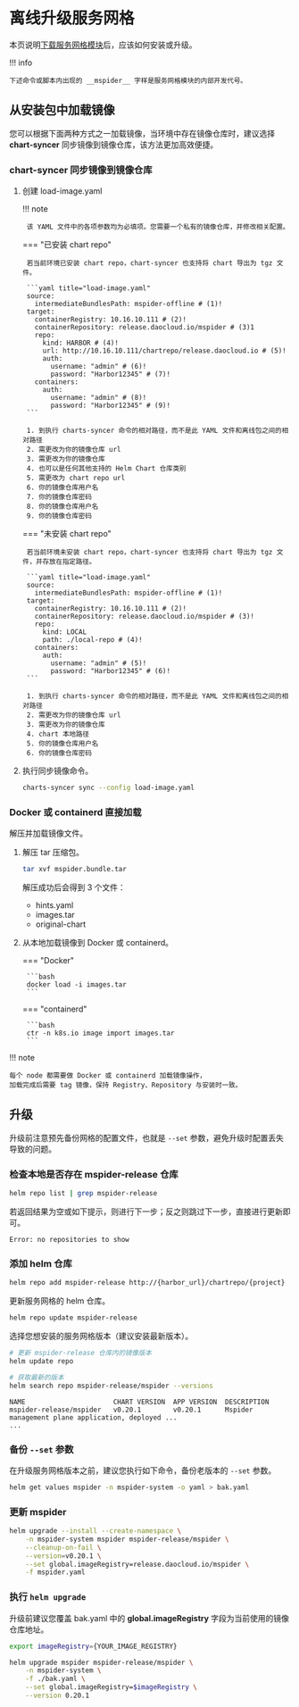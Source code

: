 # 离线升级服务网格

本页说明[下载服务网格模块](../../download/modules/mspider.md)后，应该如何安装或升级。

!!! info

    下述命令或脚本内出现的 __mspider__ 字样是服务网格模块的内部开发代号。

## 从安装包中加载镜像

您可以根据下面两种方式之一加载镜像，当环境中存在镜像仓库时，建议选择 __chart-syncer__ 同步镜像到镜像仓库，该方法更加高效便捷。

### chart-syncer 同步镜像到镜像仓库

1. 创建 load-image.yaml

    !!! note  

        该 YAML 文件中的各项参数均为必填项。您需要一个私有的镜像仓库，并修改相关配置。

    === "已安装 chart repo"

        若当前环境已安装 chart repo，chart-syncer 也支持将 chart 导出为 tgz 文件。

        ```yaml title="load-image.yaml"
        source:
          intermediateBundlesPath: mspider-offline # (1)!
        target:
          containerRegistry: 10.16.10.111 # (2)!
          containerRepository: release.daocloud.io/mspider # (3)1
          repo:
            kind: HARBOR # (4)!
            url: http://10.16.10.111/chartrepo/release.daocloud.io # (5)!
            auth:
              username: "admin" # (6)!
              password: "Harbor12345" # (7)!
          containers:
            auth:
              username: "admin" # (8)!
              password: "Harbor12345" # (9)!
        ```

        1. 到执行 charts-syncer 命令的相对路径，而不是此 YAML 文件和离线包之间的相对路径
        2. 需更改为你的镜像仓库 url
        3. 需更改为你的镜像仓库
        4. 也可以是任何其他支持的 Helm Chart 仓库类别
        5. 需更改为 chart repo url
        6. 你的镜像仓库用户名
        7. 你的镜像仓库密码
        8. 你的镜像仓库用户名
        9. 你的镜像仓库密码

    === "未安装 chart repo"

        若当前环境未安装 chart repo，chart-syncer 也支持将 chart 导出为 tgz 文件，并存放在指定路径。

        ```yaml title="load-image.yaml"
        source:
          intermediateBundlesPath: mspider-offline # (1)!
        target:
          containerRegistry: 10.16.10.111 # (2)!
          containerRepository: release.daocloud.io/mspider # (3)!
          repo:
            kind: LOCAL
            path: ./local-repo # (4)!
          containers:
            auth:
              username: "admin" # (5)!
              password: "Harbor12345" # (6)!
        ```

        1. 到执行 charts-syncer 命令的相对路径，而不是此 YAML 文件和离线包之间的相对路径
        2. 需更改为你的镜像仓库 url
        3. 需更改为你的镜像仓库
        4. chart 本地路径
        5. 你的镜像仓库用户名
        6. 你的镜像仓库密码

1. 执行同步镜像命令。

    ```bash
    charts-syncer sync --config load-image.yaml
    ```

### Docker 或 containerd 直接加载

解压并加载镜像文件。

1. 解压 tar 压缩包。

    ```bash
    tar xvf mspider.bundle.tar
    ```

    解压成功后会得到 3 个文件：

    - hints.yaml
    - images.tar
    - original-chart

2. 从本地加载镜像到 Docker 或 containerd。

    === "Docker"

        ```bash
        docker load -i images.tar
        ```

    === "containerd"

        ```bash
        ctr -n k8s.io image import images.tar
        ```

!!! note

    每个 node 都需要做 Docker 或 containerd 加载镜像操作，
    加载完成后需要 tag 镜像，保持 Registry、Repository 与安装时一致。

## 升级

升级前注意预先备份网格的配置文件，也就是 `--set` 参数，避免升级时配置丢失导致的问题。

### 检查本地是否存在 mspider-release 仓库

```bash
helm repo list | grep mspider-release
```

若返回结果为空或如下提示，则进行下一步；反之则跳过下一步，直接进行更新即可。

```none
Error: no repositories to show
```

### 添加 helm 仓库

```bash
helm repo add mspider-release http://{harbor_url}/chartrepo/{project}
```

更新服务网格的 helm 仓库。

```bash
helm repo update mspider-release
```

选择您想安装的服务网格版本（建议安装最新版本）。

```bash
# 更新 mspider-release 仓库内的镜像版本
helm update repo

# 获取最新的版本
helm search repo mspider-release/mspider --versions
```
```output
NAME                      CHART VERSION  APP VERSION  DESCRIPTION
mspider-release/mspider   v0.20.1        v0.20.1      Mspider management plane application, deployed ...
...
```

### 备份 `--set` 参数

在升级服务网格版本之前，建议您执行如下命令，备份老版本的 `--set` 参数。

```bash
helm get values mspider -n mspider-system -o yaml > bak.yaml
```

### 更新 mspider

```bash
helm upgrade --install --create-namespace \
    -n mspider-system mspider mspider-release/mspider \
    --cleanup-on-fail \
    --version=v0.20.1 \
    --set global.imageRegistry=release.daocloud.io/mspider \
    -f mspider.yaml
```

### 执行 `helm upgrade`

升级前建议您覆盖 bak.yaml 中的 __global.imageRegistry__ 字段为当前使用的镜像仓库地址。

```bash
export imageRegistry={YOUR_IMAGE_REGISTRY}
```

```bash
helm upgrade mspider mspider-release/mspider \
    -n mspider-system \
    -f ./bak.yaml \
    --set global.imageRegistry=$imageRegistry \
    --version 0.20.1
```
